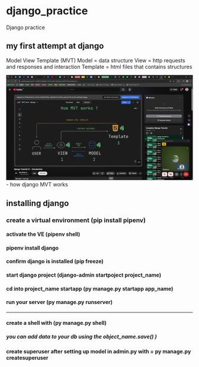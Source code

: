 # django_practice

Django practice

## my first attempt at django

Model View Template (MVT)
Model = data structure
View = http requests and responses and interaction
Template = html files that contains structures

![img.png](img.png) - how django MVT works

## installing django

### create a virtual environment (pip install pipenv)

#### activate the VE (pipenv shell)

#### pipenv install django

#### confirm django is installed (pip freeze)

#### start django project (django-admin startpoject project_name)

#### cd into project_name startapp (py manage.py startapp app_name)

#### run your server (py manage.py runserver)

**********************
#### create a shell with (py manage.py shell)
##### you can add data to your db using the object_name.save() )

#### create  superuser after setting up model in admin.py with = py manage.py createsuperuser